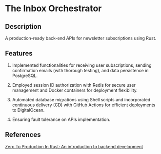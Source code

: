 # The Inbox Orchestrator

## Description

A production-ready back-end APIs for newsletter subscriptions using Rust.

## Features

1. Implemented functionalities for receiving user subscriptions, sending confirmation emails (with thorough testing), and data persistence in PostgreSQL.

2. Employed session ID authorization with Redis for secure user management and Docker containers for deployment flexibility.

3. Automated database migrations using Shell scripts and incorporated continuous delivery (CD) with GitHub Actions for efficient deployments to DigitalOcean.

4. Ensuring fault tolerance on APIs implementation.

## References

[Zero To Production In Rust: An introduction to backend development](https://www.amazon.com/Zero-Production-Rust-introduction-development/dp/B0BHLDMFDQ)
